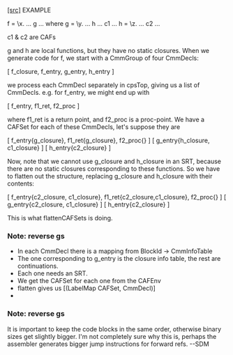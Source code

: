 [[src]](https://github.com/ghc/ghc/tree/master/compiler/cmm/CmmBuildInfoTables.hs)
 EXAMPLE

f = \x. ... g ...
  where
    g = \y. ... h ... c1 ...
    h = \z. ... c2 ...

c1 & c2 are CAFs

g and h are local functions, but they have no static closures.  When
we generate code for f, we start with a CmmGroup of four CmmDecls:

   [ f_closure, f_entry, g_entry, h_entry ]

we process each CmmDecl separately in cpsTop, giving us a list of
CmmDecls. e.g. for f_entry, we might end up with

   [ f_entry, f1_ret, f2_proc ]

where f1_ret is a return point, and f2_proc is a proc-point.  We have
a CAFSet for each of these CmmDecls, let's suppose they are

   [ f_entry{g_closure}, f1_ret{g_closure}, f2_proc{} ]
   [ g_entry{h_closure, c1_closure} ]
   [ h_entry{c2_closure} ]

Now, note that we cannot use g_closure and h_closure in an SRT,
because there are no static closures corresponding to these functions.
So we have to flatten out the structure, replacing g_closure and
h_closure with their contents:

   [ f_entry{c2_closure, c1_closure}, f1_ret{c2_closure,c1_closure}, f2_proc{} ]
   [ g_entry{c2_closure, c1_closure} ]
   [ h_entry{c2_closure} ]

This is what flattenCAFSets is doing.



### Note: reverse gs


- In each CmmDecl there is a mapping from BlockId -> CmmInfoTable
- The one corresponding to g_entry is the closure info table, the
  rest are continuations.
- Each one needs an SRT.
- We get the CAFSet for each one from the CAFEnv
- flatten gives us
    [(LabelMap CAFSet, CmmDecl)]
-


### Note: reverse gs

   It is important to keep the code blocks in the same order,
   otherwise binary sizes get slightly bigger.  I'm not completely
   sure why this is, perhaps the assembler generates bigger jump
   instructions for forward refs.  --SDM
